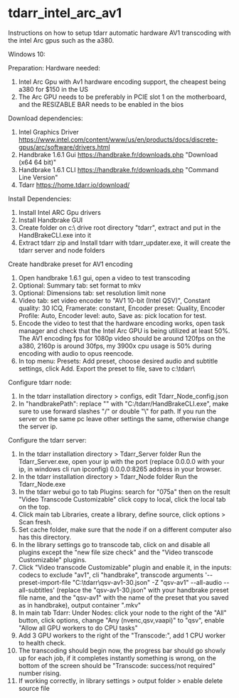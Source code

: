 # tdarr_intel_arc_av1
Instructions on how to setup tdarr automatic hardware AV1 transcoding with the intel Arc gpus such as the a380.

Windows 10:

Preparation:
Hardware needed:
1) Intel Arc Gpu with Av1 hardware encoding support, the cheapest being a380 for $150 in the US
2) The Arc GPU needs to be preferably in PCIE slot 1 on the motherboard, and the RESIZABLE BAR needs to be enabled in the bios

Download dependencies:
1) Intel Graphics Driver https://www.intel.com/content/www/us/en/products/docs/discrete-gpus/arc/software/drivers.html
2) Handbrake 1.6.1 Gui https://handbrake.fr/downloads.php "Download (x64 64 bit)"
3) Handbrake 1.6.1 CLI https://handbrake.fr/downloads.php "Command Line Version"
4) Tdarr https://home.tdarr.io/download/

Install Dependencies:
1) Install Intel ARC Gpu drivers
2) Install Handbrake GUI
3) Create folder on c:\ drive root directory "tdarr", extract and put in the HandBrakeCLI.exe into it
4) Extract tdarr zip and Install tdarr with tdarr_updater.exe, it will create the tdarr server and node folders

Create handbrake preset for AV1 encoding
1) Open handbrake 1.6.1 gui, open a video to test transcoding
2) Optional: Summary tab: set format to mkv
3) Optional: Dimensions tab: set resolution limit none
4) Video tab: set video encoder to "AV1 10-bit (Intel QSV)", Constant quality: 30 ICQ, Framerate: constant, Encoder preset: Quality, Encoder Profile: Auto, Encoder level: auto, Save as: pick location for test.
5) Encode the video to test that the hardware encoding works, open task manager and check that the Intel Arc GPU is being utilized at least 50%. The AV1 encoding fps for 1080p video should be around 120fps on the a380, 2160p is around 30fps, my 3900x cpu usage is 50% during encoding with audio to opus reencode.
6) In top menu: Presets: Add preset, choose desired audio and subtitle settings, click Add. Export the preset to file, save to c:\tdarr\

Configure tdarr node:
1) In the tdarr installation directory > configs, edit Tdarr_Node_config.json
2) In "handbrakePath": replace "" with "C:/tdarr/HandBrakeCLI.exe", make sure to use forward slashes "/" or double "\\" for path. If you run the server on the same pc leave other settings the same, otherwise change the server ip.

Configure the tdarr server:
1) In the tdarr installation directory > Tdarr_Server folder Run the Tdarr_Server.exe, open your ip with the port (replace 0.0.0.0 with your ip, in windows cli run ipconfig) 0.0.0.0:8265 address in your browser.
2) In the tdarr installation directory > Tdarr_Node folder Run the Tdarr_Node.exe
3) In the tdarr webui go to tab Plugins: search for "075a" then on the result "Video Transcode Customizable" click copy to local, click the local tab on the top.
4) Click main tab Libraries, create a library, define source, click options >  Scan fresh.
5) Set cache folder, make sure that the node if on a different computer also has this directory.
6) In the library settings go to transcode tab, click  on and disable all plugins except the "new file size check" and the "Video transcode Customizable" plugins.
7) Click "Video transcode Customizable" plugin and enable it, in the inputs: codecs to exclude "av1", cli "handbrake", transcode arguments '--preset-import-file "C:\tdarr\qsv-av1-30.json" -Z "qsv-av1" --all-audio --all-subtitles' (replace the "qsv-av1-30.json" with your handbrake preset file name, and the "qsv-av1" with the name of the preset that you saved as in handbrake), output container ".mkv"
8) In main tab Tdarr: Under Nodes: click your node to the right of the "All" button, click options, change "Any (nvenc,qsv,vaapi)" to "qsv", enable "Allow all GPU workers to do CPU tasks"
9) Add 3 GPU workers to the right of the "Transcode:", add 1 CPU worker to health check.
10) The transcoding should begin now, the progress bar should go showly up for each job, if it completes instantly something is wrong, on the bottom of the screen should be "Transcode: success/not required" number rising.
11) If working correctly, in library settings > output folder > enable delete source file
